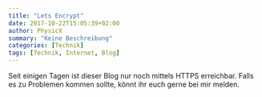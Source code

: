 ```yaml
---
title: "Lets Encrypt"
date: 2017-10-22T15:05:39+02:00
author: PhysicX
summary: "Keine Beschreibung"
categories: [Technik]
tags: [Technik, Internet, Blog]
---
```


Seit einigen Tagen ist dieser Blog nur noch mittels HTTPS erreichbar. Falls es zu Problemen kommen sollte, könnt ihr euch gerne bei mir melden.